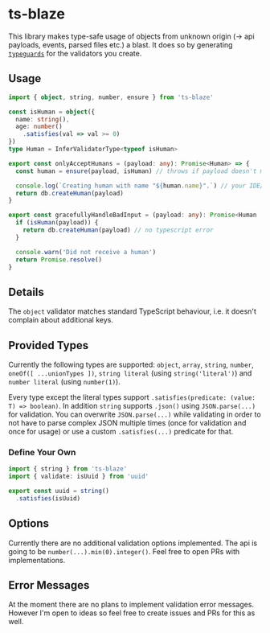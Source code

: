 # ts-blaze

This library makes type-safe usage of objects from unknown origin (-> api payloads, events, parsed files etc.) a blast.
It does so by generating [`typeguards`](https://www.typescriptlang.org/docs/handbook/advanced-types.html#type-guards-and-differentiating-types) for the validators you create.

## Usage

```ts
import { object, string, number, ensure } from 'ts-blaze'

const isHuman = object({
  name: string(),
  age: number()
    .satisfies(val => val >= 0)
})
type Human = InferValidatorType<typeof isHuman>

export const onlyAcceptHumans = (payload: any): Promise<Human> => {
  const human = ensure(payload, isHuman) // throws if payload doesn't match schema

  console.log(`Creating human with name "${human.name}".`) // your IDE/Editor can auto complete this
  return db.createHuman(payload)
}

export const gracefullyHandleBadInput = (payload: any): Promise<Human | void> => {
  if (isHuman(payload)) {
    return db.createHuman(payload) // no typescript error
  }

  console.warn('Did not receive a human')
  return Promise.resolve()
}
```

## Details

The `object` validator matches standard TypeScript behaviour, i.e. it doesn't complain about additional keys.

## Provided Types

Currently the following types are supported: `object`, `array`, `string`, `number`, `oneOf([ ...unionTypes ])`, `string literal` (using `string('literal')`) and `number literal` (using `number(1)`).

Every type except the literal types support `.satisfies(predicate: (value: T) => boolean)`. In addition `string` supports `.json()` using `JSON.parse(...)` for validation. You can overwrite `JSON.parse(...)` while validating in order to not have to parse complex JSON multiple times (once for validation and once for usage) or use a custom `.satisfies(...)` predicate for that.

### Define Your Own

```ts
import { string } from 'ts-blaze'
import { validate: isUuid } from 'uuid'

export const uuid = string()
  .satisfies(isUuid)
```

## Options

Currently there are no additional validation options implemented. The api is going to be `number(...).min(0).integer()`. Feel free to open PRs with implementations.

## Error Messages

At the moment there are no plans to implement validation error messages. However I'm open to ideas so feel free to create issues and PRs for this as well.
